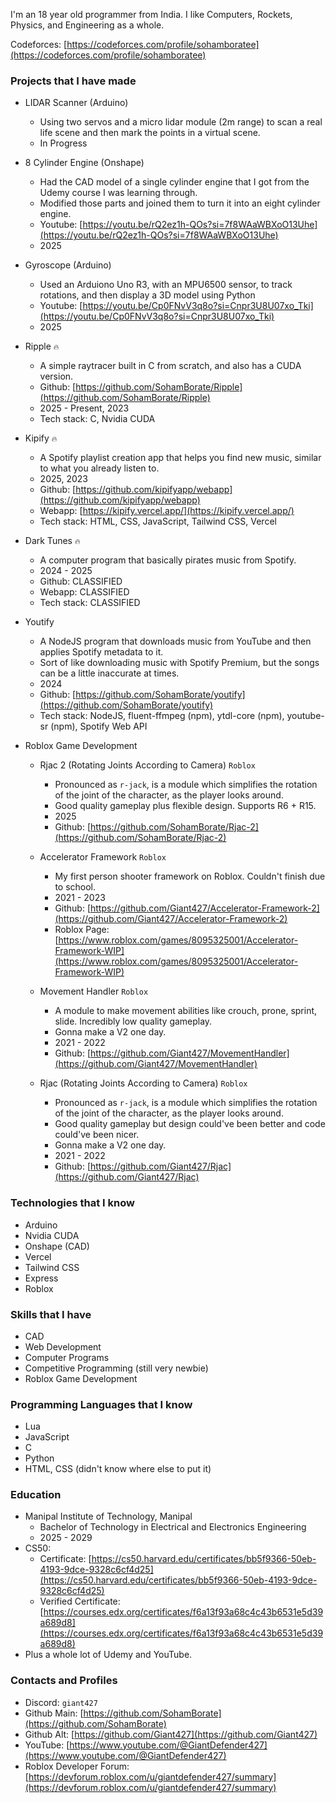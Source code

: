 I'm an 18 year old programmer from India. I like Computers, Rockets, Physics, and Engineering as a whole.

Codeforces: [https://codeforces.com/profile/sohamboratee](https://codeforces.com/profile/sohamboratee)

### Projects that I have made

- LIDAR Scanner (Arduino)
  - Using two servos and a micro lidar module (2m range) to scan a real life scene and then mark the points in a virtual scene.
  - In Progress

- 8 Cylinder Engine (Onshape)
  - Had the CAD model of a single cylinder engine that I got from the Udemy course I was learning through.
  - Modified those parts and joined them to turn it into an eight cylinder engine.
  - Youtube: [https://youtu.be/rQ2ez1h-QOs?si=7f8WAaWBXoO13Uhe](https://youtu.be/rQ2ez1h-QOs?si=7f8WAaWBXoO13Uhe)
  - 2025

- Gyroscope (Arduino)
  - Used an Arduiono Uno R3, with an MPU6500 sensor, to track rotations, and then display a 3D model using Python
  - Youtube: [https://youtu.be/Cp0FNvV3q8o?si=Cnpr3U8U07xo_Tki](https://youtu.be/Cp0FNvV3q8o?si=Cnpr3U8U07xo_Tki)
  - 2025

- Ripple `🔥`
  - A simple raytracer built in C from scratch, and also has a CUDA version.
  - Github: [https://github.com/SohamBorate/Ripple](https://github.com/SohamBorate/Ripple)
  - 2025 - Present, 2023
  - Tech stack: C, Nvidia CUDA

- Kipify `🔥`
  - A Spotify playlist creation app that helps you find new music, similar to what you already listen to.
  - 2025, 2023
  - Github: [https://github.com/kipifyapp/webapp](https://github.com/kipifyapp/webapp)
  - Webapp: [https://kipify.vercel.app/](https://kipify.vercel.app/)
  - Tech stack: HTML, CSS, JavaScript, Tailwind CSS, Vercel
 
- Dark Tunes `🔥`
  - A computer program that basically pirates music from Spotify.
  - 2024 - 2025
  - Github: CLASSIFIED
  - Webapp: CLASSIFIED
  - Tech stack: CLASSIFIED

- Youtify
  - A NodeJS program that downloads music from YouTube and then applies Spotify metadata to it.
  - Sort of like downloading music with Spotify Premium, but the songs can be a little inaccurate at times.
  - 2024
  - Github: [https://github.com/SohamBorate/youtify](https://github.com/SohamBorate/youtify)
  - Tech stack: NodeJS, fluent-ffmpeg (npm), ytdl-core (npm), youtube-sr (npm), Spotify Web API

- Roblox Game Development
  - Rjac 2 (Rotating Joints According to Camera) `Roblox`
    - Pronounced as `r-jack`, is a module which simplifies the rotation of the joint of the character, as the player looks around.
    - Good quality gameplay plus flexible design. Supports R6 + R15.
    - 2025
    - Github: [https://github.com/SohamBorate/Rjac-2](https://github.com/SohamBorate/Rjac-2)

  - Accelerator Framework `Roblox`
    - My first person shooter framework on Roblox. Couldn't finish due to school.
    - 2021 - 2023
    - Github: [https://github.com/Giant427/Accelerator-Framework-2](https://github.com/Giant427/Accelerator-Framework-2)
    - Roblox Page: [https://www.roblox.com/games/8095325001/Accelerator-Framework-WIP](https://www.roblox.com/games/8095325001/Accelerator-Framework-WIP)
 
  - Movement Handler `Roblox`
    - A module to make movement abilities like crouch, prone, sprint, slide. Incredibly low quality gameplay.
    - Gonna make a V2 one day.
    - 2021 - 2022
    - Github: [https://github.com/Giant427/MovementHandler](https://github.com/Giant427/MovementHandler)
 
  - Rjac (Rotating Joints According to Camera) `Roblox`
    - Pronounced as `r-jack`, is a module which simplifies the rotation of the joint of the character, as the player looks around.
    - Good quality gameplay but design could've been better and code could've been nicer.
    - Gonna make a V2 one day.
    - 2021 - 2022
    - Github: [https://github.com/Giant427/Rjac](https://github.com/Giant427/Rjac)

### Technologies that I know
- Arduino
- Nvidia CUDA
- Onshape (CAD)
- Vercel
- Tailwind CSS
- Express
- Roblox

### Skills that I have
- CAD
- Web Development
- Computer Programs
- Competitive Programming (still very newbie)
- Roblox Game Development

### Programming Languages that I know
- Lua
- JavaScript
- C
- Python
- HTML, CSS (didn't know where else to put it)

### Education
- Manipal Institute of Technology, Manipal
  - Bachelor of Technology in Electrical and Electronics Engineering
  - 2025 - 2029
- CS50:
  - Certificate: [https://cs50.harvard.edu/certificates/bb5f9366-50eb-4193-9dce-9328c6cf4d25](https://cs50.harvard.edu/certificates/bb5f9366-50eb-4193-9dce-9328c6cf4d25)
  - Verified Certificate: [https://courses.edx.org/certificates/f6a13f93a68c4c43b6531e5d39a689d8](https://courses.edx.org/certificates/f6a13f93a68c4c43b6531e5d39a689d8)
- Plus a whole lot of Udemy and YouTube.

### Contacts and Profiles
- Discord: `giant427`
- Github Main: [https://github.com/SohamBorate](https://github.com/SohamBorate)
- Github Alt: [https://github.com/Giant427](https://github.com/Giant427)
- YouTube: [https://www.youtube.com/@GiantDefender427](https://www.youtube.com/@GiantDefender427)
- Roblox Developer Forum: [https://devforum.roblox.com/u/giantdefender427/summary](https://devforum.roblox.com/u/giantdefender427/summary)
